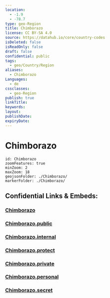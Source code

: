 ```yaml
---
location:
  - -1.9
  - -78.7
type: geo-Region
title: Chimborazo
license: CC BY-SA 4.0
source: https://datahub.io/core/country-codes
isDeleted: false
isReadOnly: false
draft: false
confidential: public
tags:
  - geo/Country/Region
aliases:
  - Chimborazo
Languages:
  - de
cssclasses:
  - geo-Region
publish: true
linkTitle:
keywords:
layout:
publishDate:
expiryDate:
---
```


# Chimborazo

```leaflet
id: Chimborazo
zoomFeatures: true 
minZoom: 2 
maxZoom: 18
geojsonFolder: ./Chimborazo/
markerFolder: ./Chimborazo/
```


## Confidential Links & Embeds: 

### [Chimborazo](/_Standards/Earth/Continent/America~South/Ecuador/provinces~Equador/Chimborazo.md) 

### [Chimborazo.public](/_public/Earth/Continent/America~South/Ecuador/provinces~Equador/Chimborazo.public.md) 

### [Chimborazo.internal](/_internal/Earth/Continent/America~South/Ecuador/provinces~Equador/Chimborazo.internal.md) 

### [Chimborazo.protect](/_protect/Earth/Continent/America~South/Ecuador/provinces~Equador/Chimborazo.protect.md) 

### [Chimborazo.private](/_private/Earth/Continent/America~South/Ecuador/provinces~Equador/Chimborazo.private.md) 

### [Chimborazo.personal](/_personal/Earth/Continent/America~South/Ecuador/provinces~Equador/Chimborazo.personal.md) 

### [Chimborazo.secret](/_secret/Earth/Continent/America~South/Ecuador/provinces~Equador/Chimborazo.secret.md)

